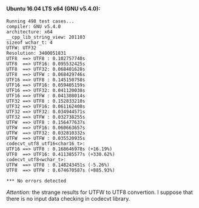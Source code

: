 #### Ubuntu 16.04 LTS x64 (GNU v5.4.0):
```
Running 498 test cases...
compiler: GNU v5.4.0
architecture: x64
__cpp_lib_string_view: 201103
sizeof wchar_t: 4
UTFW: UTF32
Resolution: 3400051831
UTF8  ==> UTF8 : 0.102757740s
UTF8  ==> UTF16: 0.095532425s
UTF8  ==> UTF32: 0.068401628s
UTF8  ==> UTFW : 0.068429746s
UTF16 ==> UTF8 : 0.145150758s
UTF16 ==> UTF16: 0.059405159s
UTF16 ==> UTF32: 0.041120038s
UTF16 ==> UTFW : 0.041308014s
UTF32 ==> UTF8 : 0.152833210s
UTF32 ==> UTF16: 0.061162408s
UTF32 ==> UTF32: 0.034944571s
UTF32 ==> UTFW : 0.032738255s
UTFW  ==> UTF8 : 0.156477637s
UTFW  ==> UTF16: 0.060663657s
UTFW  ==> UTF32: 0.032810332s
UTFW  ==> UTFW : 0.035520935s
codecvt_utf8_utf16<char16_t>:
UTF16 ==> UTF8 : 0.168646978s (+16.19%)
UTF8  ==> UTF16: 0.411385577s (+330.62%)
codecvt_utf8<wchar_t>:
UTFW  ==> UTF8 : 0.148243451s (-5.26%)
UTF8  ==> UTFW : 0.674670587s (+885.93%)

*** No errors detected
```
*Attention:* the strange results for UTFW to UTF8 convertion. I suppose that there is no input data checking in codecvt library.
